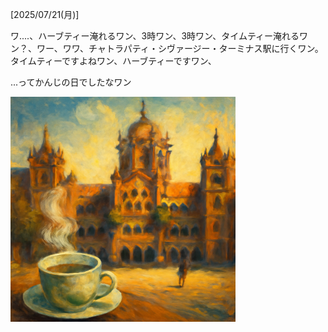 [2025/07/21(月)]

ワ....、ハーブティー淹れるワン、3時ワン、3時ワン、タイムティー淹れるワン？、ワー、ワワ、チャトラパティ・シヴァージー・ターミナス駅に行くワン。タイムティーですよねワン、ハーブティーですワン、

...ってかんじの日でしたなワン

<img width="360px" src="image.png">